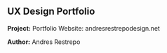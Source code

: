 ## UX Design Portfolio

**Project:** Portfolio Website:   andresrestrepodesign.net

**Author:** Andres Restrepo
